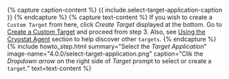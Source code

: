 {% capture caption-content %}
  {{ include.select-target-application-caption }}
{% endcapture %}
{% capture text-content %}
  If you wish to create a <code>Custom Target</code> from here, click <i>Create Target</i> displayed at the bottom. Go to <a href='#create-a-custom-target'> Create a Custom Target</a> and proceed from step 3.
  Also, see <a href='#using-the-cryostat-agent'> Using the Cryostat Agent</a> section to help discover other <code>targets</code>.
{% endcapture %}
{% include howto_step.html
  summary="Select the <i>Target Application</i>"
  image-name="4.0.0/select-target-application.png"
  caption="Clik the <i>Dropdown arrow</i> on the right side of <i>Target</i> prompt to select or create a <code>target</code>."
  text=text-content
%}
